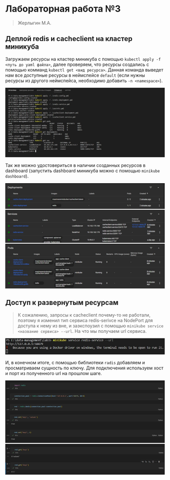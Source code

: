 # Лабораторная работа №3
> Жерлыгин М.А.

## Деплой redis и cacheclient на кластер миникуба

Загружаем ресурсы на кластер миникуба с помощью `kubectl apply -f <путь до yaml файла>`, далее проверяем, что ресурсы создались с помощью комманд `kubectl get <вид ресурса>`. Данная команда выведет нам все доступные ресурсы в неймспейсе `default` (если нужны ресурсы из другого неймспейса, необходимо добавить `-n <namespace>`).

![Деплой](img/1.jpg)

Так же можно удостовериться в наличии созданных ресурсов в dashboard (запустить dashboard миникуба можно с помощью `minikube dashboard`).

![Деплойменты](img/2.jpg)
![Сервисы](img/3.jpg)
![Поды](img/4.jpg)

## Доступ к развернутым ресурсам

> К сожалению, запросы к cacheclient почему-то не работали, поэтому я изменил тип сервиса redis-serivce на NodePort для доступа к нему из вне, и заэкспоузил с помощью `minikube service <название сервиса> --url`. На что мы получаем url сервиса.

![minikube_service](img/5.jpg)

И, в конечном итоге, с помощью библиотеки `radis` добавляем и просматриваем сущность по ключу. Для подключения используем хост и порт из полученного url на прошлом шаге.

![ipynb1](img/6.jpg)
![ipynb2](img/7.jpg)
